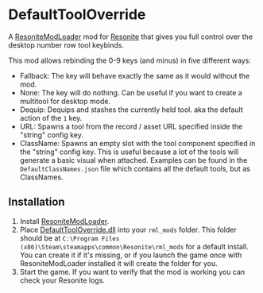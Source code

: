 # DefaultToolOverride

A [ResoniteModLoader](https://github.com/resonite-modding-group/ResoniteModLoader) mod for [Resonite](https://resonite.com/) that gives you full control over the desktop number row tool keybinds.

This mod allows rebinding the 0-9 keys (and minus) in five different ways:
- Fallback: The key will behave exactly the same as it would without the mod.
- None: The key will do nothing. Can be useful if you want to create a multitool for desktop mode.
- Dequip: Dequips and stashes the currently held tool. aka the default action of the `1` key.
- URL: Spawns a tool from the record / asset URL specified inside the "string" config key.
- ClassName: Spawns an empty slot with the tool component specified in the "string" config key. This is useful because a lot of the tools will generate a basic visual when attached. Examples can be found in the `DefaultClassNames.json` file which contains all the default tools, but as ClassNames.

## Installation
1. Install [ResoniteModLoader](https://github.com/resonite-modding-group/ResoniteModLoader).
1. Place [DefaultToolOverride.dll](https://github.com/art0007i/DefaultToolOverride/releases/latest/download/DefaultToolOverride.dll) into your `rml_mods` folder. This folder should be at `C:\Program Files (x86)\Steam\steamapps\common\Resonite\rml_mods` for a default install. You can create it if it's missing, or if you launch the game once with ResoniteModLoader installed it will create the folder for you.
1. Start the game. If you want to verify that the mod is working you can check your Resonite logs.